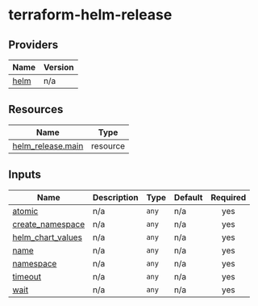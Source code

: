 # terraform-helm-release
<!-- BEGIN_TF_DOCS -->


## Providers

| Name | Version |
|------|---------|
| <a name="provider_helm"></a> [helm](#provider\_helm) | n/a |

## Resources

| Name | Type |
|------|------|
| [helm_release.main](https://registry.terraform.io/providers/hashicorp/helm/latest/docs/resources/release) | resource |

## Inputs

| Name | Description | Type | Default | Required |
|------|-------------|------|---------|:--------:|
| <a name="input_atomic"></a> [atomic](#input\_atomic) | n/a | `any` | n/a | yes |
| <a name="input_create_namespace"></a> [create\_namespace](#input\_create\_namespace) | n/a | `any` | n/a | yes |
| <a name="input_helm_chart_values"></a> [helm\_chart\_values](#input\_helm\_chart\_values) | n/a | `any` | n/a | yes |
| <a name="input_name"></a> [name](#input\_name) | n/a | `any` | n/a | yes |
| <a name="input_namespace"></a> [namespace](#input\_namespace) | n/a | `any` | n/a | yes |
| <a name="input_timeout"></a> [timeout](#input\_timeout) | n/a | `any` | n/a | yes |
| <a name="input_wait"></a> [wait](#input\_wait) | n/a | `any` | n/a | yes |
<!-- END_TF_DOCS -->